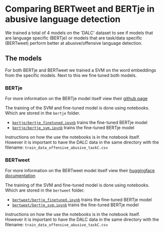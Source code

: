 # Comparing BERTweet and BERTje in abusive language detection

We trained a total of 4 models on the 'DALC' dataset to see if models that are language specific (BERTje) or models that are task/data specific (BERTweet) perform better at abusive/offensive language detection.

## The models

For both BERTje and BERTweet we trained a SVM on the word embeddings from the specific models. Next to this we fine tuned both models. 

### BERTje

For more information on the BERTje model itself view their [github page](https://github.com/wietsedv/bertje)

The training of the SVM and fine-tuned model is done using notebooks. Which are stored in the `bertje` folder.

- [`bertje/bertje_finetuned.ipynb`](bertje/bertje_finetuned.ipynb) trains the fine-tuned BERTje model
- [`bertje/bertje_svm.ipynb`](bertje/bertje_svm.ipynb) trains the fine-tuned BERTje model

Instructions on how the use the notebooks is in the notebook itself. However it is important to have the DALC data in the same directory with the filename: `train_data_offensive_abusive_taskC.csv`

### BERTweet 

For more information on the BERTweet model itself view their [huggingface documentation](https://huggingface.co/docs/transformers/en/model_doc/bertweet)

The training of the SVM and fine-tuned model is done using notebooks. Which are stored in the `bertweet` folder.

- [`bertweet/bertje_finetuned.ipynb`](bertje/bertje_finetuned.ipynb) trains the fine-tuned BERTje model
- [`bertweet/bertje_svm.ipynb`](bertje/bertje_svm.ipynb) trains the fine-tuned BERTje model

Instructions on how the use the notebooks is in the notebook itself. However it is important to have the DALC data in the same directory with the filename: `train_data_offensive_abusive_taskC.csv`

